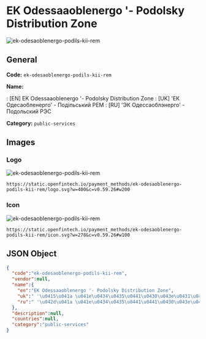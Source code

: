
# EK Odessaaoblenergo '- Podolsky Distribution Zone 
![ek-odesaoblenergo-podils-kii-rem](https://static.openfintech.io/payment_methods/ek-odesaoblenergo-podils-kii-rem/logo.svg?w=400&c=v0.59.26#w200)  

## General 
**Code:** `ek-odesaoblenergo-podils-kii-rem` 
 
**Name:** 
 
:	[EN] EK Odessaaoblenergo '- Podolsky Distribution Zone 
:	[UK]  'ЕК Одесаобленерго' - Подільський РЕМ 
:	[RU]  'ЭК Одессаоблэнерго' - Подольский РЭС 
 
**Category:** `public-services` 
 

## Images 

### Logo 
![ek-odesaoblenergo-podils-kii-rem](https://static.openfintech.io/payment_methods/ek-odesaoblenergo-podils-kii-rem/logo.svg?w=400&c=v0.59.26#w200)  

```
https://static.openfintech.io/payment_methods/ek-odesaoblenergo-podils-kii-rem/logo.svg?w=400&c=v0.59.26#w200
```  

### Icon 
![ek-odesaoblenergo-podils-kii-rem](https://static.openfintech.io/payment_methods/ek-odesaoblenergo-podils-kii-rem/icon.svg?w=278&c=v0.59.26#w100)  

```
https://static.openfintech.io/payment_methods/ek-odesaoblenergo-podils-kii-rem/icon.svg?w=278&c=v0.59.26#w100
```  

## JSON Object 

```json
{
  "code":"ek-odesaoblenergo-podils-kii-rem",
  "vendor":null,
  "name":{
    "en":"EK Odessaaoblenergo '- Podolsky Distribution Zone",
    "uk":" '\u0415\u041a \u041e\u0434\u0435\u0441\u0430\u043e\u0431\u043b\u0435\u043d\u0435\u0440\u0433\u043e' - \u041f\u043e\u0434\u0456\u043b\u044c\u0441\u044c\u043a\u0438\u0439 \u0420\u0415\u041c",
    "ru":" '\u042d\u041a \u041e\u0434\u0435\u0441\u0441\u0430\u043e\u0431\u043b\u044d\u043d\u0435\u0440\u0433\u043e' - \u041f\u043e\u0434\u043e\u043b\u044c\u0441\u043a\u0438\u0439 \u0420\u042d\u0421"
  },
  "description":null,
  "countries":null,
  "category":"public-services"
}
```  
